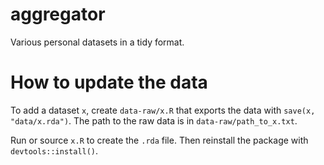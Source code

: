 # aggregator

Various personal datasets in a tidy format.

# How to update the data

To add a dataset `x`, create `data-raw/x.R` that exports the data with
`save(x, "data/x.rda")`. The path to the raw data is in
`data-raw/path_to_x.txt`.

Run or source `x.R` to create the `.rda` file. Then reinstall the
package with `devtools::install()`.
